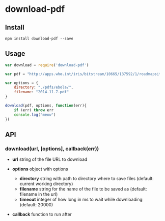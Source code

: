 # download-pdf

## Install

```shell
npm install download-pdf --save
```

## Usage

```js
var download = require('download-pdf')

var pdf = "http://apps.who.int/iris/bitstream/10665/137592/1/roadmapsitrep_7Nov2014_eng.pdf"

var options = {
	directory: "./pdfs/ebola/",
	filename: "2014-11-7.pdf"
}

download(pdf, options, function(err){
	if (err) throw err
	console.log("meow")
}) 
```

## API

### download(url, [options], callback(err))

- __url__ string of the file URL to download 

- __options__ object with options

  - __directory__ string with path to directory where to save files (default: current working directory)
  - __filename__ string for the name of the file to be saved as (default: filename in the url)
  - __timeout__ integer of how long in ms to wait while downloading (default: 20000)

- __callback__ function to run after
